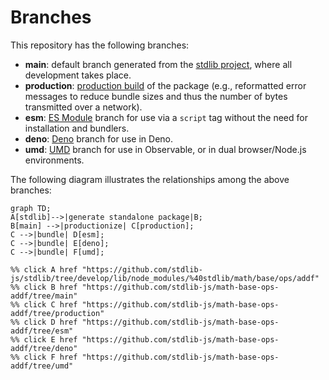 <!--

@license Apache-2.0

Copyright (c) 2022 The Stdlib Authors.

Licensed under the Apache License, Version 2.0 (the "License");
you may not use this file except in compliance with the License.
You may obtain a copy of the License at

    http://www.apache.org/licenses/LICENSE-2.0

Unless required by applicable law or agreed to in writing, software
distributed under the License is distributed on an "AS IS" BASIS,
WITHOUT WARRANTIES OR CONDITIONS OF ANY KIND, either express or implied.
See the License for the specific language governing permissions and
limitations under the License.

-->

# Branches

This repository has the following branches:

-   **main**: default branch generated from the [stdlib project][stdlib-url], where all development takes place.
-   **production**: [production build][production-url] of the package (e.g., reformatted error messages to reduce bundle sizes and thus the number of bytes transmitted over a network).
-   **esm**: [ES Module][esm-url] branch for use via a `script` tag without the need for installation and bundlers.
-   **deno**: [Deno][deno-url] branch for use in Deno.
-   **umd**: [UMD][umd-url] branch for use in Observable, or in dual browser/Node.js environments.

The following diagram illustrates the relationships among the above branches:

```mermaid
graph TD;
A[stdlib]-->|generate standalone package|B;
B[main] -->|productionize| C[production];
C -->|bundle| D[esm];
C -->|bundle| E[deno];
C -->|bundle| F[umd];

%% click A href "https://github.com/stdlib-js/stdlib/tree/develop/lib/node_modules/%40stdlib/math/base/ops/addf"
%% click B href "https://github.com/stdlib-js/math-base-ops-addf/tree/main"
%% click C href "https://github.com/stdlib-js/math-base-ops-addf/tree/production"
%% click D href "https://github.com/stdlib-js/math-base-ops-addf/tree/esm"
%% click E href "https://github.com/stdlib-js/math-base-ops-addf/tree/deno"
%% click F href "https://github.com/stdlib-js/math-base-ops-addf/tree/umd"
```

[stdlib-url]: https://github.com/stdlib-js/stdlib/tree/develop/lib/node_modules/%40stdlib/math/base/ops/addf
[production-url]: https://github.com/stdlib-js/math-base-ops-addf/tree/production
[deno-url]: https://github.com/stdlib-js/math-base-ops-addf/tree/deno
[umd-url]: https://github.com/stdlib-js/math-base-ops-addf/tree/umd
[esm-url]: https://github.com/stdlib-js/math-base-ops-addf/tree/esm